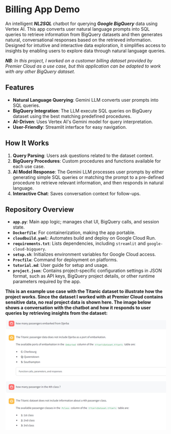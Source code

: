 # Billing App Demo

An intelligent ***NL2SQL*** chatbot for querying ***Google BigQuery*** data using Vertex AI. This app converts user natural language prompts into SQL queries to retrieve information from BigQuery datasets and then generates natural, conversational responses based on the retrieved information.
Designed for intuitive and interactive data exploration, it simplifies access to insights by enabling users to explore data through natural language queries.

****NB***:  In this project, I worked on a customer billing dataset provided by Premier Cloud as a use case, but this application can be adapted to work with any other BigQuery dataset.*


## Features

- **Natural Language Querying**: Gemini LLM converts user prompts into SQL queries.
- **BigQuery Integration**: The LLM execute SQL queries on BigQuery dataset using the best matching predefined procedures.
- **AI-Driven**: Uses Vertex AI's Gemini model for query interpretation.
- **User-Friendly**: Streamlit interface for easy navigation.

## How It Works

1. **Query Parsing**: Users ask  questions related to the dataset context.
2. **BigQuery Procedures**: Custom procedures and functions available for each use case.
3. **AI Model Response**: The Gemini LLM processes user prompts by either generating simple SQL queries or matching the prompt to a pre-defined procedure to retrieve relevant information, and then responds in natural language.
4. **Interactive Chat**: Saves conversation context for follow-ups.

## Repository Overview

- **`app.py`**: Main app logic; manages chat UI, BigQuery calls, and session state.
- **`Dockerfile`**: For containerization, making the app portable.
- **`cloudbuild.yaml`**: Automates build and deploy on Google Cloud Run.
- **`requirements.txt`**: Lists dependencies, including `streamlit` and `google-cloud-bigquery`.
- **`setup.sh`**: Initializes environment variables for Google Cloud access.
- **`Procfile`**: Command for deployment on platforms.
- **`tutorial.md`**: User guide for setup and usage.
- **`project.json`**: Contains project-specific configuration settings in JSON format, such as API keys, BigQuery project details, or other runtime parameters required by the app.

****This is an example use case with the Titanic dataset to illustrate how the project works. Since the dataset I worked with at Premier Cloud contains sensitive data, no real project data is shown here. The image below shows a conversation with the chatbot and how it responds to user queries by retrieving insights from the dataset:****

![Alt text](demo_pic.jpg)



